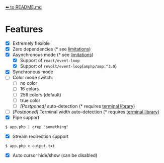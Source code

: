 [⬅️ to README.md](../README.md)
# Features

- [x] Extremely flexible 
- [x] Zero dependencies (* see [limitations](limitations.md))
- [x] Asynchronous mode (* see [limitations](limitations.md))
  - [x] Support of `react/event-loop` 
  - [x] Support of `revolt/event-loop`(`amphp/amp:^3.0`)
- [x] Synchronous mode
- [ ] Color mode switch:
  - [ ] no color
  - [ ] 16 colors
  - [ ] 256 colors (default)
  - [ ] true color
  - [ ] _[Postponed]_ auto-detection (* requires [terminal library]())
- [ ] _[Postponed]_ Terminal width auto-detection (* requires [terminal library]())
- [x] Pipe support
```text
$ app.php | grep "something"
```
- [x] Stream redirection support
```text
$ app.php > output.txt
```
- [x] Auto cursor hide/show (can be disabled)
